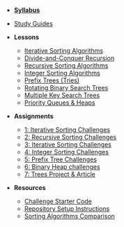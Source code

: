 - **[Syllabus](ReadMe.md)**
- [Study Guides](StudyGuides.md)
- **Lessons**

  - [Iterative Sorting Algorithms](Lessons/SortingIterative.md)
  - [Divide-and-Conquer Recursion](Lessons/SortingDivideConquer.md)
  - [Recursive Sorting Algorithms](Lessons/SortingRecursive.md)
  - [Integer Sorting Algorithms](Lessons/SortingInteger.md)
  - [Prefix Trees (Tries)](Lessons/PrefixTreesTries.md)
  - [Rotating Binary Search Trees](Lessons/RotatingTrees.md)
  - [Multiple Key Search Trees](Lessons/MultipleKeyTrees.md)
  - [Priority Queues & Heaps](Lessons/Heaps.md)

- **Assignments**

  - [1: Iterative Sorting Challenges](Lessons/SortingIterative.md#Challenges)
  - [2: Recursive Sorting Challenges](Lessons/SortingDivideConquer.md#Challenges)
  - [3: Iterative Sorting Challenges](Lessons/SortingRecursive.md#Challenges)
  - [4: Integer Sorting Challenges](Lessons/SortingInteger.md#Challenges)
  - [5: Prefix Tree Challenges](Lessons/PrefixTreesTries.md#Challenges)
  - [6: Binary Heap challenges](Lessons/Heaps.md#Challenges)
  - [7: Trees Project & Article](Projects/TreesProject.md)

- **Resources**

  - [Challenge Starter Code](https://github.com/Tech-at-DU/ACS-3110-Trees-Sorting/tree/master/Code)
  - [Repository Setup Instructions](Setup.md)
  - [Sorting Algorithms Comparison](Lessons/SortingComparison.md)
